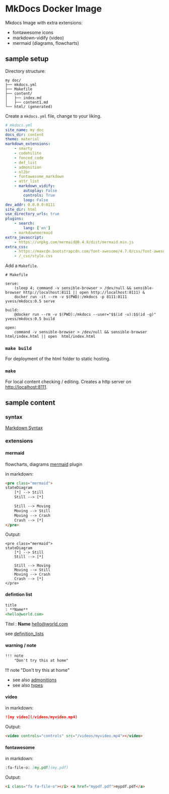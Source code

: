 # MkDocs Docker Image

Mkdocs Image with extra extensions:
- fontawesome icons
- markdown-vidify (video)
- mermaid (diagrams, flowcharts)

## sample setup

Directory structure:

```
my doc/
├── mkdocs.yml
├── Makefile
├── content/
│   ├── index.md
│   ├── content1.md
└── html/ (generated)
```

Create a `mkdocs.yml` file, change to your liking.

```yaml
# mkdocs.yml
site_name: my doc
docs_dir: content
theme: material
markdown_extensions:
    - smarty
    - codehilite
    - fenced_code
    - def_list
    - admonition
    - nl2br
    - fontawesome_markdown
    - attr_list
    - markdown_vidify:
        autoplay: False
        controls: True
        loop: False
dev_addr: 0.0.0.0:8111
site_dir: html
use_directory_urls: true
plugins:
    - search:
        lang: ['en']
    - markdownmermaid
extra_javascript:
    - https://unpkg.com/mermaid@8.4.8/dist/mermaid.min.js
extra_css:
    - https://maxcdn.bootstrapcdn.com/font-awesome/4.7.0/css/font-awesome.min.css
    - /_css/style.css
```

Add a `Makefile`.

```make
# Makefile

serve:
    (sleep 4; command -v sensible-browser > /dev/null && sensible-browser http://localhost:8111 || open http://localhost:8111) & 
    docker run -it --rm -v $(PWD):/mkdocs -p 8111:8111 yvess/mkdocs:0.5 serve

build:
    @docker run --rm -v $(PWD):/mkdocs --user="$$(id -u):$$(id -g)" yvess/mkdocs:0.5 build

open:
    command -v sensible-browser > /dev/null && sensible-browser html/index.html || open  html/index.html
```

### `make build`

For deployment of the html folder to static hosting.

### `make`

For local content checking / editing. Creates a http server on <http://localhost:8111>. 


## sample content

### syntax

[Markdown Syntax](https://daringfireball.net/projects/markdown/syntax)

### extensions

#### mermaid

flowcharts, diagrams [mermaid](https://mermaid-js.github.io/mermaid/#/) plugin

in markdown:

```html
<pre class="mermaid">
stateDiagram
    [*] --> Still
    Still --> [*]

    Still --> Moving
    Moving --> Still
    Moving --> Crash
    Crash --> [*]
</pre>
```

Output:
```
<pre class="mermaid">
stateDiagram
    [*] --> Still
    Still --> [*]

    Still --> Moving
    Moving --> Still
    Moving --> Crash
    Crash --> [*]
</pre>
```

#### defintion list

```markdown
title 
: **Name**
<hello@world.com>
```

Titel 
: **Name**
<hello@world.com>

see [definition_lists](https://python-markdown.github.io/extensions/definition_lists/)

#### warning / note

```markdown
!!! note
    "Don't try this at home"
```

!!! note
    "Don't try this at home"

- see also [admonitions](https://python-markdown.github.io/extensions/admonition/)
- see also [types](https://docutils.sourceforge.io/docs/ref/rst/directives.html#specific-admonitions)

#### video

in markdown:

```markdown
![my video](/videos/myvideo.mp4)
```

Output:

```html
<video controls="controls" src="/videos/myvideo.mp4"></video>
```

#### fontawesome

in markdown:

```markdown
:fa-file-o: [my.pdf](my.pdf)
```

Output:

```html
<i class="fa fa-file-o"></i> <a href="mypdf.pdf">mypdf.pdf</a>
```

